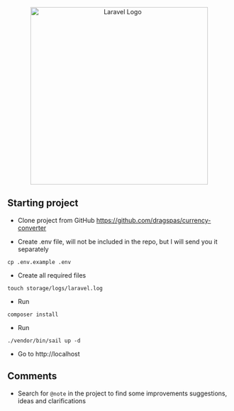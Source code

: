<p align="center"><a href="https://laravel.com" target="_blank"><img src="https://raw.githubusercontent.com/laravel/art/master/logo-lockup/5%20SVG/2%20CMYK/1%20Full%20Color/laravel-logolockup-cmyk-red.svg" width="400" alt="Laravel Logo"></a></p>

## Starting project

- Clone project from GitHub https://github.com/dragspas/currency-converter

- Create .env file, will not be included in the repo, but I will send you it separately

`cp .env.example .env`

- Create all required files

```
touch storage/logs/laravel.log
```

- Run

`composer install`

- Run

`./vendor/bin/sail up -d`

- Go to http://localhost

## Comments

- Search for `@note` in the project to find some improvements suggestions, ideas and clarifications

